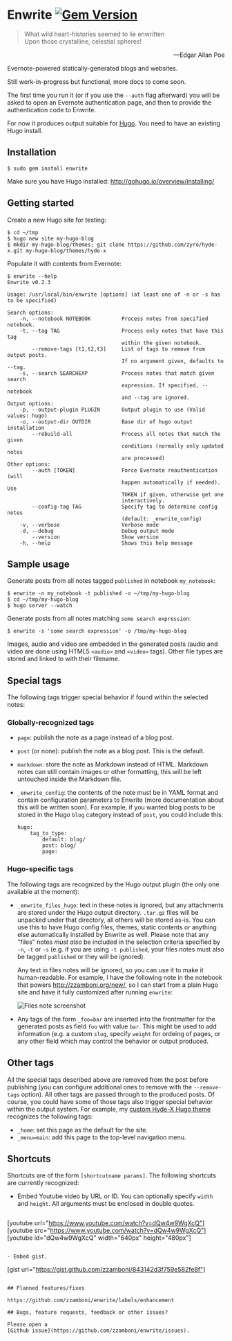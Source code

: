 # Enwrite [![Gem Version](https://badge.fury.io/rb/enwrite.svg)](http://badge.fury.io/rb/enwrite)

> What wild heart-histories seemed to lie enwritten<br/>
> Upon those crystalline, celestial spheres!
<p align="right">&mdash;Edgar Allan Poe</p>

Evernote-powered statically-generated blogs and websites.

Still work-in-progress but functional, more docs to come soon.

The first time you run it (or if you use the `--auth` flag afterward)
you will be asked to open an Evernote authentication page, and then to
provide the authentication code to Enwrite.

For now it produces output suitable for [Hugo](http://gohugo.io). You
need to have an existing Hugo install.

## Installation

    $ sudo gem install enwrite

Make sure you have Hugo installed:
http://gohugo.io/overview/installing/

## Getting started

Create a new Hugo site for testing:

    $ cd ~/tmp
    $ hugo new site my-hugo-blog
    $ mkdir my-hugo-blog/themes; git clone https://github.com/zyro/hyde-x.git my-hugo-blog/themes/hyde-x

Populate it with contents from Evernote:

    $ enwrite --help
    Enwrite v0.2.3
    
    Usage: /usr/local/bin/enwrite [options] (at least one of -n or -s has to be specified)
    
    Search options:
        -n, --notebook NOTEBOOK          Process notes from specified notebook.
        -t, --tag TAG                    Process only notes that have this tag
                                         within the given notebook.
            --remove-tags [t1,t2,t3]     List of tags to remove from output posts.
                                         If no argument given, defaults to --tag.
        -s, --search SEARCHEXP           Process notes that match given search
                                         expression. If specified, --notebook
                                         and --tag are ignored.
    Output options:
        -p, --output-plugin PLUGIN       Output plugin to use (Valid values: hugo)
        -o, --output-dir OUTDIR          Base dir of hugo output installation
            --rebuild-all                Process all notes that match the given
                                         conditions (normally only updated notes
                                         are processed)
    Other options:
            --auth [TOKEN]               Force Evernote reauthentication (will
                                         happen automatically if needed). Use
                                         TOKEN if given, otherwise get one
                                         interactively.
            --config-tag TAG             Specify tag to determine config notes
                                         (default: _enwrite_config)
        -v, --verbose                    Verbose mode
        -d, --debug                      Debug output mode
            --version                    Show version
        -h, --help                       Shows this help message

## Sample usage

Generate posts from all notes tagged `published` in notebook
`my_notebook`:

    $ enwrite -n my_notebook -t published -o ~/tmp/my-hugo-blog
    $ cd ~/tmp/my-hugo-blog
    $ hugo server --watch

Generate posts from all notes matching `some search expression`:

    $ enwrite -s 'some search expression' -o /tmp/my-hugo-blog

Images, audio and video are embedded in the generated posts (audio
and video are done using HTML5 `<audio>` and `<video>` tags). Other
file types are stored and linked to with their filename.

## Special tags

The following tags trigger special behavior if found within the
selected notes:

### Globally-recognized tags

- `page`: publish the note as a page instead of a blog post.
- `post` (or none): publish the note as a blog post. This is the
default.
- `markdown`: store the note as Markdown instead of HTML. Markdown
  notes can still contain images or other formatting, this will be left
  untouched inside the Markdown file.
- `_enwrite_config`: the contents of the note must be in YAML format
  and contain configuration parameters to Enwrite (more documentation
  about this will be written soon). For example, if you wanted blog
  posts to be stored in the Hugo `blog` category instead of `post`,
  you could include this:

  ```
  hugo:
      tag_to_type:
          default: blog/
          post: blog/
          page:
  ```

### Hugo-specific tags

The following tags are recognized by the Hugo output plugin (the only
one available at the moment):

- `_enwrite_files_hugo`: text in these notes is ignored, but any
  attachments are stored under the Hugo output directory. `.tar.gz`
  files will be unpacked under that directory, all others will be
  stored as-is. You can use this to have Hugo config files, themes,
  static contents or anything else automatically installed by Enwrite
  as well. Please note that any "files" notes *must also* be included
  in the selection criteria specified by `-n`, `-t` or `-s` (e.g. if
  you are using `-t published`, your files notes must also be tagged
  `published` or they will be ignored).

  Any text in files notes will be ignored, so you can use it to make
  it human-readable. For example, I have the following note in the
  notebook that powers http://zzamboni.org/new/, so I can start from a
  plain Hugo site and have it fully customized after running
  `enwrite`:
  
  ![Files note screenshot](https://www.evernote.com/shard/s2/sh/828dbfcd-83ff-493c-a247-493ed0704e73/fb8ffb0e1e417dd6/res/eaa1ca47-3cb1-4c4d-963e-815cfd83bd00/skitch.png)

- Any tags of the form `_foo=bar` are inserted into the frontmatter
  for the generated posts as field `foo` with value `bar`. This might
  be used to add information (e.g. a custom `slug`, specify `weight` for
  ordeing of pages, or any other field which may control the behavior or
  output produced.
  
## Other tags

All the special tags described above are removed from the post before
publishing (you can configure additional ones to remove with the
`--remove-tags` option). All other tags are passed through to the
produced posts. Of course, you could have some of those tags also
trigger special behavior within the output system. For example, my
[custom Hyde-X Hugo theme](https://github.com/zzamboni/new/tree/master/themes/hyde-x-zzamboni)
recognizes the following tags:

- `_home`: set this page as the default for the site.
- `_menu=main`: add this page to the top-level navigation menu.

## Shortcuts

Shortcuts are of the form `[shortcutname params]`. The following
shortcuts are currently recognized:

- Embed Youtube video by URL or ID. You can optionally specify `width`
  and `height`. All arguments must be enclosed in double quotes.

  ```
[youtube url="https://www.youtube.com/watch?v=dQw4w9WgXcQ"]
[youtube src="https://www.youtube.com/watch?v=dQw4w9WgXcQ"]
[youtube id="dQw4w9WgXcQ" width="640px" height="480px"]
  ```

- Embed gist.

  ```
[gist url="https://gist.github.com/zzamboni/843142d3f759e582fe8f"]
  ```

## Planned features/fixes

https://github.com/zzamboni/enwrite/labels/enhancement

## Bugs, feature requests, feedback or other issues?

Please open a
[Github issue](https://github.com/zzamboni/enwrite/issues).
